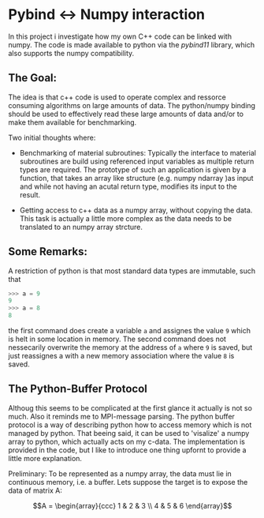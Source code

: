 # Pybind <-> Numpy interaction

In this project i investigate how my own C++ code can be linked with numpy. The code is made available to python via the *pybind11* library, which also supports the numpy compatibility.

## The Goal:
The idea is that c++ code is used to operate complex and ressorce consuming algorithms on large amounts of data. The python/numpy binding should be used to effectively read these large amounts of data and/or to make them available for benchmarking. 

Two initial thoughts where:
* Benchmarking of material subroutines: Typically the interface to material subroutines are build using referenced input variables as multiple return types are required. The prototype of such an application is given by a function, that takes an array like structure (e.g. numpy ndarray )as input and while not having an acutal return type, modifies its input to the result.

* Getting access to c++ data as a numpy array, without copying the data. This task is actually a little more complex as the data needs to be translated to an numpy array strcture.

## Some Remarks:
A restriction of python is that most standard data types are immutable, such that
```python
>>> a = 9
9
>>> a = 8
8
```
the first command does create a variable `a` and assignes the value `9` which is helt in some location in memory. The second command does not nessecarily overwrite the memory at the address of `a` where `9` is saved, but just reassignes a with a new memory association where the value `8` is saved.

## The Python-Buffer Protocol
Althoug this seems to be complicated at the first glance it actually is not so much. Also it reminds me to MPI-message parsing. The python buffer protocol is a way of describing python how to access memory which is not managed by python. That beeing said, it can be used to 'visalize' a numpy array to python, which actually acts on my c-data.
The implementation is provided in the code, but I like to introduce one thing upfornt to provide a little more explanation.

Preliminary:
To be represented as a numpy array, the data must lie in continuous memory, i.e. a buffer.
Lets suppose the target is to expose the data of matrix A:
```math 
A =   
\begin{array}{ccc} 
1 & 2 & 3 \\ 
4 & 5 & 6 
\end{array}
```



